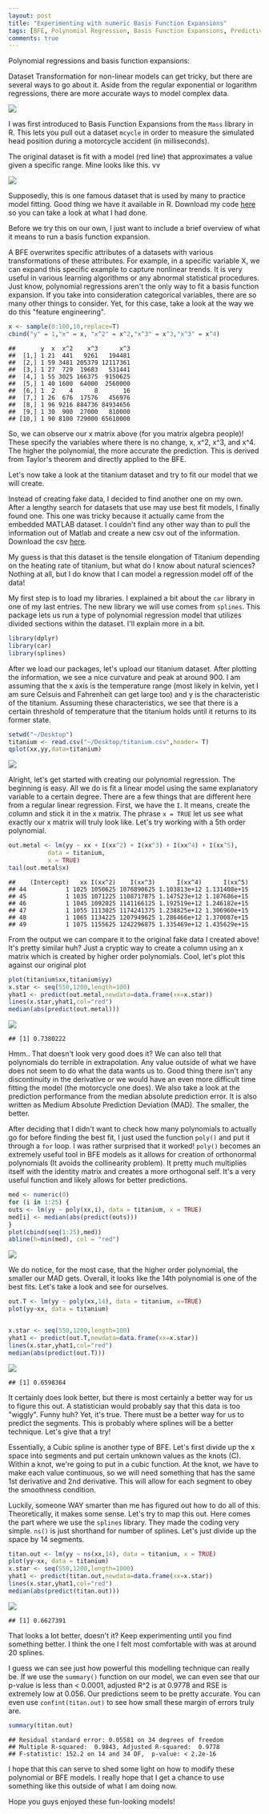 ```yaml
---
layout: post
title: "Experimenting with numeric Basis Function Expansions"
tags: [BFE, Polynomial Regression, Basis Function Expansions, Predictive analytics]
comments: true
---
```


Polynomial regressions and basis function expansions: 

Dataset Transformation for non-linear models can get tricky, but there are several ways to go about it. Aside from the regular exponential or logarithm regressions, there are more accurate ways to model complex data. 

![](http://eastportlandchiropractor.com/wp-content/uploads/2014/11/eadbm.gif)

I was first introduced to Basis Function Expansions from the `Mass` library in R. This lets you pull out a dataset `mcycle` in order to measure the simulated head position during a motorcycle accident (in milliseconds). 

The original dataset is fit with a model (red line) that approximates a value given a specific range. Mine looks like this. vv

![](https://tykiww.github.io/img/BFE/BFE1.png)

Supposedly, this is one famous dataset that is used by many to practice model fitting. Good thing we have it available in R. Download my code [here](http://tykiww.github.io/assets/BFE/Basis%20Function%20Expansion.R) so you can take a look at what I had done. 

Before we try this on our own, I just want to include a brief overview of what it means to run a basis function expansion.

A BFE overwrites specific attributes of a datasets with various transformations of these attributes. For example, in a specific variable X, we can expand this specific example to capture nonlinear trends. It is very useful in various learning algorithms or any abnormal statistical procedures. Just know, polynomial regressions aren't the only way to fit a basis function expansion. If you take into consideration categorical variables, there are so many other things to consider. Yet, for this case, take a look at the way we do this "feature engineering".

```r
x <- sample(0:100,10,replace=T)
cbind("y" = 1,"x" = x, "x^2" = x^2,"x^3" = x^3,"x^3" = x^4)
```

    ##       y  x  x^2    x^3      x^3
    ##  [1,] 1 21  441   9261   194481
    ##  [2,] 1 59 3481 205379 12117361
    ##  [3,] 1 27  729  19683   531441
    ##  [4,] 1 55 3025 166375  9150625
    ##  [5,] 1 40 1600  64000  2560000
    ##  [6,] 1  2    4      8       16
    ##  [7,] 1 26  676  17576   456976
    ##  [8,] 1 96 9216 884736 84934656
    ##  [9,] 1 30  900  27000   810000
    ## [10,] 1 90 8100 729000 65610000

So, we can observe our x matrix above (for you matrix algebra people)! These specify the variables where there is no change, x, x^2, x^3, and x^4. The higher the polynomial, the more accurate the prediction. This is derived from Taylor's theorem and directly applied to the BFE.

Let's now take a look at the titanium dataset and try to fit our model that we will create.

Instead of creating fake data, I decided to find another one on my own. After a lengthy search for datasets that use may use best fit models, I finally found one. This one was tricky because it actually came from the embedded MATLAB dataset. I couldn't find any other way than to pull the information out of Matlab and create a new csv out of the information. Download the csv [here](https://tykiww.github.io/assets/BFE/titanium.csv).

My guess is that this dataset is the tensile elongation of Titanium depending on the heating rate of titanium, but what do I know about natural sciences? Nothing at all, but I do know that I can model a regression model off of the data!

My first step is to load my libraries. I explained a bit about the `car` library in one of my last entries. The new library we will use comes from `splines`. This package lets us run a type of polynomial regression model that utilizes divided sections within the dataset. I'll explain more in a bit.

```r
library(dplyr)
library(car)
library(splines)
```

After we load our packages, let's upload our titanium dataset. After plotting the information, we see a nice curvature and peak at around 900. I am assuming that the x axis is the temperature range (most likely in kelvin, yet I am sure Celsuis and Fahrenheit  can get large too) and y is the characteristic of the titanium. Assuming these characteristics, we see that there is a certain threshold of temperature that the titanium holds until it returns to its former state.

```r
setwd("~/Desktop")
titanium <- read.csv("~/Desktop/titanium.csv",header= T)
qplot(xx,yy,data=titanium)
```

![](https://tykiww.github.io/img/BFE/BFE2.png)

Alright, let's get started with creating our polynomial regression. The beginning is easy. All we do is fit a linear model using the same explanatory variable to a certain degree. There are a few things that are different here from a regular linear regression. First, we have the `I`. It means, create the column and stick it in the x matrix. The phrase `x = TRUE` let us see what exactly our x matrix will truly look like. Let's try working with a 5th order polynomial.

```r
out.metal <- lm(yy ~ xx + I(xx^2) + I(xx^3) + I(xx^4) + I(xx^5), 
           data = titanium, 
           x = TRUE)
tail(out.metal$x)
```

    ##    (Intercept)   xx I(xx^2)    I(xx^3)      I(xx^4)      I(xx^5)
    ## 44           1 1025 1050625 1076890625 1.103813e+12 1.131408e+15
    ## 45           1 1035 1071225 1108717875 1.147523e+12 1.187686e+15
    ## 46           1 1045 1092025 1141166125 1.192519e+12 1.246182e+15
    ## 47           1 1055 1113025 1174241375 1.238825e+12 1.306960e+15
    ## 48           1 1065 1134225 1207949625 1.286466e+12 1.370087e+15
    ## 49           1 1075 1155625 1242296875 1.335469e+12 1.435629e+15

From the output we can compare it to the original fake data I created above! It's pretty similar huh? Just a cryptic way to create a column using an x matrix which is created by higher order polynomials. Cool, let's plot this against our original plot

```r
plot(titanium$xx,titanium$yy)
x.star <- seq(550,1200,length=100)
yhat1 <- predict(out.metal,newdata=data.frame(xx=x.star))
lines(x.star,yhat1,col="red")
median(abs(predict(out.metal)))
```

![](https://tykiww.github.io/img/BFE/BFE3.png)

    ## [1] 0.7380222

Hmm.. That doesn't look very good does it? We can also tell that polynomials do terrible in extrapolation. Any value outside of what we have does not seem to do what the data wants us to. Good thing there isn't any discontinuity in the derivative or we would have an even more difficult time fitting the model (the motorcycle one does). We also take a look at the prediction performance from the median absolute prediction error. It is also written as Medium Absolute Prediction Deviation (MAD). The smaller, the better.

After deciding that I didn't want to check how many polynomials to actually go for before finding the best fit, I just used the function `poly()` and put it through a `for` loop. I was rather surprised that it worked! `poly()` becomes an extremely useful tool in BFE models as it allows for creation of orthonormal polynomials (It avoids the collinearity problem). It pretty much multiplies itself with the identity matrix and creates a more orthogonal self. It's a very useful function and likely allows for better predictions.

```r
med <- numeric(0)
for (i in 1:25) {
outs <- lm(yy ~ poly(xx,i), data = titanium, x = TRUE)
med[i] <- median(abs(predict(outs)))
}
plot(cbind(seq(1:25),med))
abline(h=min(med), col = "red")
```

![](https://tykiww.github.io/img/BFE/BFE4.png)

We do notice, for the most case, that the higher order polynomial, the smaller our MAD gets. Overall, it looks like the 14th polynomial is one of the best fits. Let's take a look and see for ourselves.

```r
out.T <- lm(yy ~ poly(xx,14), data = titanium, x=TRUE)
plot(yy~xx, data = titanium)


x.star <- seq(550,1200,length=100)
yhat1 <- predict(out.T,newdata=data.frame(xx=x.star))
lines(x.star,yhat1,col="red")
median(abs(predict(out.T)))
```

![](https://tykiww.github.io/img/BFE/BFE5.png)

    ## [1] 0.6598364

It certainly does look better, but there is most certainly a better way for us to figure this out. A statistician would probably say that this data is too "wiggly". Funny huh? Yet, it's true. There must be a better way for us to predict the segments. This is probably where splines will be a better technique. Let's give that a try!

Essentially, a Cubic spline is another type of BFE. Let's first divide up the x space into segments and put certain unknown values as the knots (C). Within a knot, we're going to put in a cubic function. At the knot, we have to make each value continuous, so we will need something that has the same 1st derivative and 2nd derivative. This will allow for each segment to obey the smoothness condition.

Luckily, someone WAY smarter than me has figured out how to do all of this. Theoretically, it makes some sense. Let's try to map this out. Here comes the part where we use the `splines` library. They made the coding very simple. `ns()` is just shorthand for number of splines. Let's just divide up the space by 14 segments.

```r
titan.out <- lm(yy ~ ns(xx,14), data = titanium, x = TRUE)
plot(yy~xx, data = titanium)
x.star <- seq(550,1200,length=1000)
yhat1 <- predict(titan.out,newdata=data.frame(xx=x.star))
lines(x.star,yhat1,col="red")
median(abs(predict(titan.out)))
```

![](https://tykiww.github.io/img/BFE/BFE6.png)

    ## [1] 0.6627391

That looks a lot better, doesn't it? Keep experimenting until you find something better. I think the one I felt most comfortable with was at around 20 splines. 

I guess we can see just how powerful this modelling technique can really be. If we use the `summary()` function on our model, we can even see that our p-value is less than < 0.0001,
adjusted R^2 is at 0.9778 and RSE is extremely low at 0.056. Our predictions seem to be pretty accurate. You can even use `confint(titan.out)` to see how small these margin of errors truly are.

```r
summary(titan.out)
```

    ## Residual standard error: 0.05581 on 34 degrees of freedom
    ## Multiple R-squared:  0.9843,	Adjusted R-squared:  0.9778 
    ## F-statistic: 152.2 on 14 and 34 DF,  p-value: < 2.2e-16

I hope that this can serve to shed some light on how to modify these polynomial or BFE models. I really hope that I get a chance to use something like this outside of what I am doing now.

Hope you guys enjoyed these fun-looking models!

